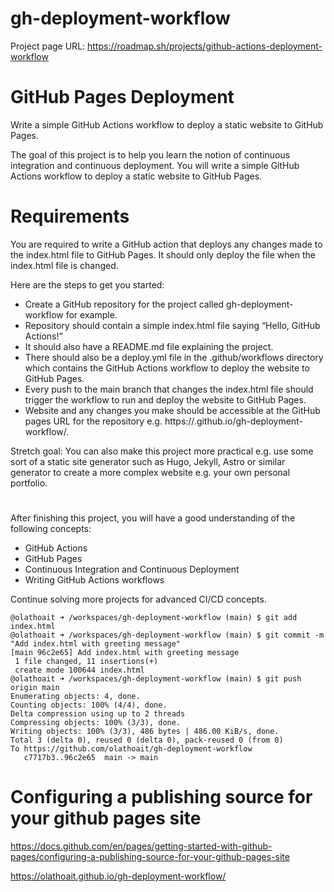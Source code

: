 # gh-deployment-workflow

Project page URL: https://roadmap.sh/projects/github-actions-deployment-workflow
# GitHub Pages Deployment
Write a simple GitHub Actions workflow to deploy a static website to GitHub Pages.

The goal of this project is to help you learn the notion of continuous integration and continuous deployment. You will write a simple GitHub Actions workflow to deploy a static website to GitHub Pages.

# Requirements
You are required to write a GitHub action that deploys any changes made to the index.html file to GitHub Pages. It should only deploy the file when the index.html file is changed.

Here are the steps to get you started:

- Create a GitHub repository for the project called gh-deployment-workflow for example.
- Repository should contain a simple index.html file saying “Hello, GitHub Actions!”
- It should also have a README.md file explaining the project.
- There should also be a deploy.yml file in the .github/workflows directory which contains the GitHub Actions workflow to deploy the website to GitHub Pages.
- Every push to the main branch that changes the index.html file should trigger the workflow to run and deploy the website to GitHub Pages.
- Website and any changes you make should be accessible at the GitHub pages URL for the repository e.g. https://<username>.github.io/gh-deployment-workflow/.

Stretch goal: You can also make this project more practical e.g. use some sort of a static site generator such as Hugo, Jekyll, Astro or similar generator to create a more complex website e.g. your own personal portfolio.
# 
After finishing this project, you will have a good understanding of the following concepts:

- GitHub Actions
- GitHub Pages
- Continuous Integration and Continuous Deployment
- Writing GitHub Actions workflows

Continue solving more projects for advanced CI/CD concepts.

```
@olathoait ➜ /workspaces/gh-deployment-workflow (main) $ git add index.html 
@olathoait ➜ /workspaces/gh-deployment-workflow (main) $ git commit -m "Add index.html with greeting message"
[main 96c2e65] Add index.html with greeting message
 1 file changed, 11 insertions(+)
 create mode 100644 index.html
@olathoait ➜ /workspaces/gh-deployment-workflow (main) $ git push origin main
Enumerating objects: 4, done.
Counting objects: 100% (4/4), done.
Delta compression using up to 2 threads
Compressing objects: 100% (3/3), done.
Writing objects: 100% (3/3), 486 bytes | 486.00 KiB/s, done.
Total 3 (delta 0), reused 0 (delta 0), pack-reused 0 (from 0)
To https://github.com/olathoait/gh-deployment-workflow
   c7717b3..96c2e65  main -> main
```


# Configuring a publishing source for your github pages site

https://docs.github.com/en/pages/getting-started-with-github-pages/configuring-a-publishing-source-for-your-github-pages-site

https://olathoait.github.io/gh-deployment-workflow/

